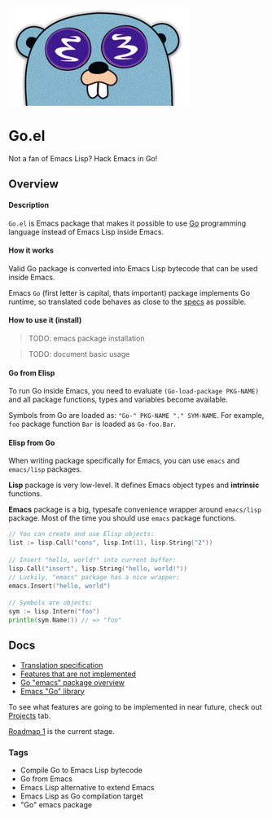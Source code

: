 ![Logo](misc/logo.png)

# Go.el
Not a fan of Emacs Lisp? Hack Emacs in Go!

## Overview

#### Description

`Go.el` is Emacs package that makes it possible to use 
[Go](https://golang.org/) programming language instead
of Emacs Lisp inside Emacs. 

#### How it works

Valid Go package is converted
into Emacs Lisp bytecode that can be used inside Emacs.

Emacs `Go` (first letter is capital, thats important) package
implements Go runtime, so translated code behaves as
close to the [specs](https://golang.org/ref/spec) as possible.

#### How to use it (install)

> TODO: emacs package installation

> TODO: document basic usage

#### Go from Elisp

To run Go inside Emacs, you need to evaluate 
`(Go-load-package PKG-NAME)` and all package 
functions, types and variables become available.

Symbols from Go are loaded as: `"Go-" PKG-NAME "." SYM-NAME`.
For example, `foo` package function `Bar` 
is loaded as `Go-foo.Bar`.

#### Elisp from Go

When writing package specifically for Emacs, you
can use `emacs` and `emacs/lisp` packages.

**Lisp** package is very low-level. 
It defines Emacs object types and **intrinsic** functions.

**Emacs** package is a big, typesafe convenience
wrapper around `emacs/lisp` package. Most of the time
you should use `emacs` package functions. 

```go
// You can create and use Elisp objects:
list := lisp.Call("cons", lisp.Int(1), lisp.String("2"))

// Insert "hello, world!" into current buffer:
lisp.Call("insert", lisp.String("hello, world!"))
// Luckily, "emacs" package has a nice wrapper:
emacs.Insert("hello, world")

// Symbols are objects:
sym := lisp.Intern("foo")
println(sym.Name()) // => "foo"
```

## Docs

* [Translation specification](docs/translation_spec.md)
* [Features that are not implemented](docs/unimplemented.md)
* [Go "emacs" package overview](docs/go_emacs.md)
* [Emacs "Go" library](docs/emacs_go.md)

To see what features are going to be implemented in near future,
check out [Projects](https://github.com/Quasilyte/Go.el/projects) tab.

[Roadmap 1](https://github.com/Quasilyte/Go.el/projects/1) is
the current stage.

### Tags

* Compile Go to Emacs Lisp bytecode
* Go from Emacs
* Emacs Lisp alternative to extend Emacs
* Emacs Lisp as Go compilation target
* "Go" emacs package
